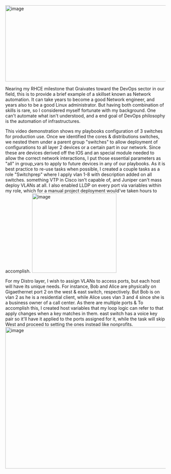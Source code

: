 <img width="973" height="239" alt="image" src="https://github.com/user-attachments/assets/2fb60abc-33c6-4efe-b9d4-301f0ce0067a" />

Nearing my RHCE milestone that Graivates toward the DevOps sector in our field, this is to provide a brief example of a skillset known as Network automation. It can take years to become a good Network engineer, and years also to be a good Linux administrator. But having both combination of skills is rare, so I considered myself fortunate with my background. One can't automate what isn't understood, and a end goal of DevOps philosophy is the automation of infrastructures.

This video demonstration shows my playbooks configuration of 3 switches for production use. Once we identified the cores & distributions switches, we nested them under a parent group "switches" to allow deployment of configurations to all layer 2 devices or a certain part in our network. Since these are devices derived off the IOS and an special module needed to allow the correct network interactions, I put those essential parameters as "all" in group_vars to apply to future devices in any of our playbooks. As it is best practice to re-use tasks when possible, I created a couple tasks as a role "Switchprep" where I apply vlan 1-8 with description added on all switches. something VTP in Cisco isn't capable of, and Juniper can't mass deploy VLANs at all. I also enabled LLDP on every port via variables within my role, which for a manual project deployment would've taken hours to accomplish. 
<img width="265" height="249" alt="image" src="https://github.com/user-attachments/assets/3dc970e8-9328-461e-b713-d21ca8500fc0" />


For my Distro layer, I wish to assign VLANs to access ports, but each host will have its unique needs. For instance, Bob and Alice are physically on Gigaethernet port 2 on the west & east switch, respectively. But Bob is on vlan 2 as he is a residential client, while Alice uses vlan 3 and 4 since she is a business owner of a call center. As there are multiple ports & To accomplish this, I created host variables that my loop logic can refer to that apply changes when a key matches in them. east switch has a voice key pair so it'll have it applied to the ports assigned for it, while the task will skip West and proceed to setting the ones instead like nonprofits.<img width="920" height="444" alt="image" src="https://github.com/user-attachments/assets/06ca2e99-d5e6-41c1-96fc-f286a51f1f7a" />


